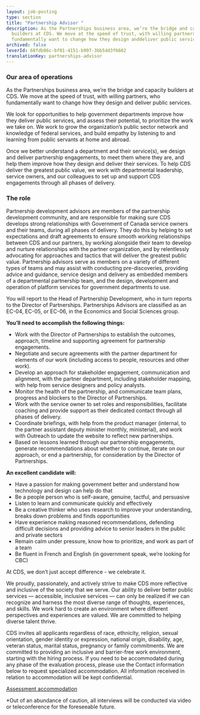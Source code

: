 ```yaml
---
layout: job-posting
type: section
title: "Partnership Advisor "
description: As the Partnerships business area, we’re the bridge and capacity
  builders at CDS. We move at the speed of trust, with willing partners, who
  fundamentally want to change how they design anddeliver public services.
archived: false
leverId: 68fdb06c-bf01-4151-b997-3bb5dd3f6602
translationKey: partnerships-advisor
---
```

### Our area of operations 

As the Partnerships business area, we’re the bridge and capacity builders at CDS. We move at the speed of trust, with willing partners, who fundamentally want to change how they design and deliver public services. 

We look for opportunities to help government departments improve how they deliver public services, and assess their potential, to prioritize the work we take on. We work to grow the organization’s public sector network and knowledge of federal services, and build empathy by listening to and learning from public servants at home and abroad. 

Once we better understand a department and their service(s), we design and deliver partnership engagements, to meet them where they are, and help them improve how they design and deliver their services. To help CDS deliver the greatest public value, we work with departmental leadership, service owners, and our colleagues to set up and support CDS engagements through all phases of delivery. 

### The role 

Partnership development advisors are members of the partnership development community, and are responsible for making sure CDS develops strong relationships with Government of Canada service owners and their teams, during all phases of delivery. They do this by helping to set expectations and draft agreements to ensure smooth working relationships between CDS and our partners, by working alongside their team to develop and nurture relationships with the partner organization, and by relentlessly advocating for approaches and tactics that will deliver the greatest public value. Partnership advisors serve as members on a variety of different types of teams and may assist with conducting pre-discoveries, providing advice and guidance, service design and delivery as embedded members of a departmental partnership team, and the design, development and operation of platform services for government departments to use.

You will report to the Head of Partnership Development, who in turn reports to the Director of Partnerships. Partnerships Advisors are classified as an EC-04, EC-05, or EC-06, in the Economics and Social Sciences group. 

**You’ll need to accomplish the following things:**

* Work with the Director of Partnerships to establish the outcomes, approach, timeline and supporting agreement for partnership engagements. 
* Negotiate and secure agreements with the partner department for elements of our work (including access to people, resources and other work).
* Develop an approach for stakeholder engagement, communication and alignment, with the partner department, including stakeholder mapping, with help from service designers and policy analysts. 
* Monitor the health of the partnership, and communicate team plans, progress and blockers to the Director of Partnerships.
* Work with the service owner to set roles and responsibilities, facilitate coaching and provide support as their dedicated contact through all phases of delivery. 
* Coordinate briefings, with help from the product manager (internal, to the partner assistant deputy minister monthly, ministerial), and work with Outreach to update the website to reflect new partnerships.
* Based on lessons learned through our partnership engagements, generate recommendations about whether to continue, iterate on our approach, or end a partnership, for consideration by the Director of Partnerships.  

**An excellent candidate will:**

* Have a passion for making government better and understand how technology and design can help do that
* Be a people person who is self-aware, genuine, tactful, and persuasive
* Listen to learn and communicate quickly and effectively 
* Be a creative thinker who uses research to improve your understanding, breaks down problems and finds opportunities 
* Have experience making reasoned recommendations, defending difficult decisions and providing advice to senior leaders in the public and private sectors
* Remain calm under pressure, know how to prioritize, and work as part of a team
* Be fluent in French and English (in government speak, we’re looking for CBC)

At CDS, we don’t just accept difference - we celebrate it. 

We proudly, passionately, and actively strive to make CDS more reflective and inclusive of the society that we serve. Our ability to deliver better public services — accessible, inclusive services — can only be realized if we can recognize and harness the most diverse range of thoughts, experiences, and skills. We work hard to create an environment where different perspectives and experiences are valued. We are committed to helping diverse talent thrive.

CDS invites all applicants regardless of race, ethnicity, religion, sexual orientation, gender identity or expression, national origin, disability, age, veteran status, marital status, pregnancy or family commitments. We are committed to providing an inclusive and barrier-free work environment, starting with the hiring process. If you need to be accommodated during any phase of the evaluation process, please use the Contact information below to request specialized accommodation. All information received in relation to accommodation will be kept confidential.

[Assessment accommodation](https://www.canada.ca/en/public-service-commission/services/assessment-accommodation-page.html)

\*Out of an abundance of caution, all interviews will be conducted via video or teleconference for the foreseeable future.